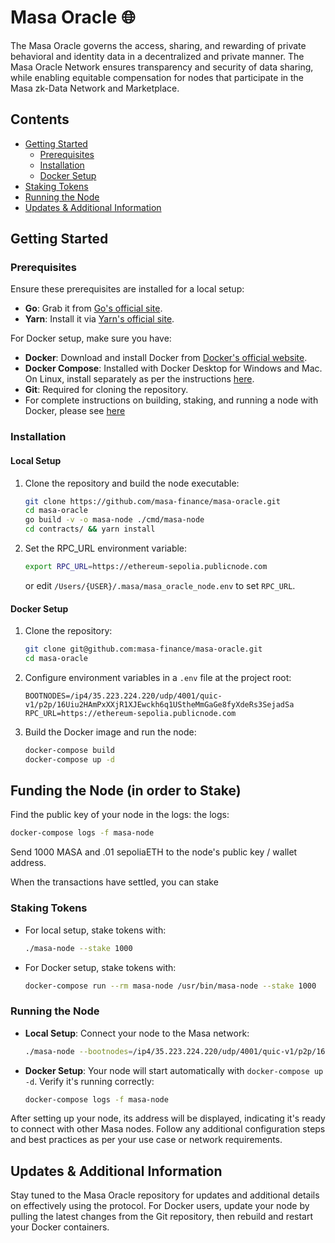 # Masa Oracle 🌐

The Masa Oracle governs the access, sharing, and rewarding of private behavioral and identity data in a decentralized and private manner. The Masa Oracle Network ensures transparency and security of data sharing, while  enabling equitable compensation for nodes that participate in the Masa zk-Data Network and Marketplace.

## Contents
- [Getting Started](#getting-started)
  - [Prerequisites](#prerequisites)
  - [Installation](#installation)
  - [Docker Setup](#docker-setup)
- [Staking Tokens](#staking-tokens)
- [Running the Node](#running-the-node)
- [Updates & Additional Information](#updates--additional-information)

## Getting Started

### Prerequisites

Ensure these prerequisites are installed for a local setup:
- **Go**: Grab it from [Go's official site](https://golang.org/dl/).
- **Yarn**: Install it via [Yarn's official site](https://classic.yarnpkg.com/en/docs/install/).

For Docker setup, make sure you have:
- **Docker**: Download and install Docker from [Docker's official website](https://www.docker.com/products/docker-desktop).
- **Docker Compose**: Installed with Docker Desktop for Windows and Mac. On Linux, install separately as per the instructions [here](https://docs.docker.com/compose/install/).
- **Git**: Required for cloning the repository.
- For complete instructions on building, staking, and running a node with Docker, please see [here](./DOCKER.md) 

### Installation

#### Local Setup

1. Clone the repository and build the node executable:
   ```bash
   git clone https://github.com/masa-finance/masa-oracle.git
   cd masa-oracle
   go build -v -o masa-node ./cmd/masa-node
   cd contracts/ && yarn install
   ```
2. Set the RPC_URL environment variable:
   ```bash
   export RPC_URL=https://ethereum-sepolia.publicnode.com
   ```
   or edit `/Users/{USER}/.masa/masa_oracle_node.env` to set `RPC_URL`.

#### Docker Setup

1. Clone the repository:
   ```bash
   git clone git@github.com:masa-finance/masa-oracle.git
   cd masa-oracle
   ```
2. Configure environment variables in a `.env` file at the project root:
   ```env
   BOOTNODES=/ip4/35.223.224.220/udp/4001/quic-v1/p2p/16Uiu2HAmPxXXjR1XJEwckh6q1UStheMmGaGe8fyXdeRs3SejadSa
   RPC_URL=https://ethereum-sepolia.publicnode.com	
   ```
3. Build the Docker image and run the node:
   ```bash
   docker-compose build
   docker-compose up -d
   ```

## Funding the Node (in order to Stake)

Find the public key of your node in the logs:
the logs:

```bash
docker-compose logs -f masa-node
```
Send 1000 MASA and .01 sepoliaETH to the node's public key / wallet address.

When the transactions have settled, you can stake

### Staking Tokens

- For local setup, stake tokens with:
  ```bash
  ./masa-node --stake 1000
  ```
- For Docker setup, stake tokens with:
  ```bash
  docker-compose run --rm masa-node /usr/bin/masa-node --stake 1000
  ```

### Running the Node

- **Local Setup**: Connect your node to the Masa network:
  ```bash
  ./masa-node --bootnodes=/ip4/35.223.224.220/udp/4001/quic-v1/p2p/16Uiu2HAmPxXXjR1XJEwckh6q1UStheMmGaGe8fyXdeRs3SejadSa --port=4001 --udp=true --tcp=false --start=true
  ```
- **Docker Setup**: Your node will start automatically with `docker-compose up -d`. Verify it's running correctly:
  ```bash
  docker-compose logs -f masa-node
  ```

After setting up your node, its address will be displayed, indicating it's ready to connect with other Masa nodes. Follow any additional configuration steps and best practices as per your use case or network requirements.

## Updates & Additional Information

Stay tuned to the Masa Oracle repository for updates and additional details on effectively using the protocol. For Docker users, update your node by pulling the latest changes from the Git repository, then rebuild and restart your Docker containers.

